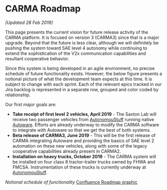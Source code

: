 # CARMA Roadmap

*[Updated 28 Feb 2019]*

This page presents the current vision for future release activity of the CARMA platform.  It is focused on version 3 (CARMA3) since that is a major upgrade.
Beyond that the future is less clear, although we will definitely be pushing the system toward SAE level 4 autonomy while continuing to extend the sophistication of the V2x communication capabilities and resultant cooperative behavior.

Since this system is being developed in an agile environment, no precise schedule of future functionality exists.  However, the below figure presents a notional picture of what the development team expects at this time.  It is subject to change with each sprint.  Each of the relevant epics tracked in our Jira backlog is represented in a separate row, grouped and color coded by relationship.

Our first major goals are:
- **Take receipt of first level 2 vehicles, April 2019** - The Saxton Lab will receive two passenger vehicles from [AutonomouStuff](https://autonomoustuff.com) running native [Autoware](https://github.com/CPFL/Autoware).  Efforts are already underway to modify the CARMA software to integrate with Autoware so that we get the best of both systems.
- **Beta release of CARMA3, June 2019** - This will be the first release of CARMA integrating Autoware and providing the basics of SAE level 2 automation on these new vehicles, along with some of the legacy cooperative capabilities already present in CARMA2.
- **Installation on heavy trucks, October 2019** - The CARMA system will be installed on four class 8 tractor-trailer trucks owned by FHWA and FMCSA.  Instrumentation of these trucks is currently underway at [AutonomouStuff](https://autonomoustuff.com).

*Notional schedule of functionality*
[Confluence Roadmap graphic](https://usdot-carma.atlassian.net/wiki/spaces/CAR/pages/122355713/CARMA+Roadmap)
